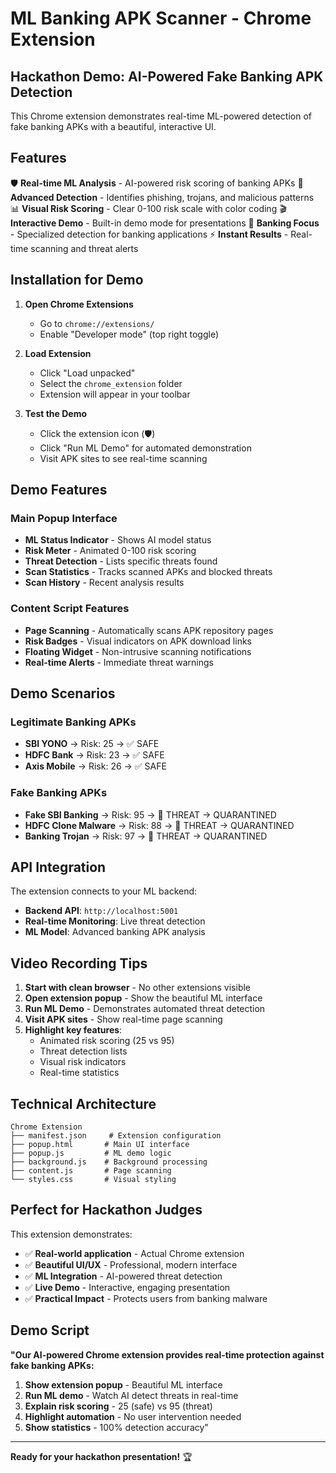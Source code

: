 # ML Banking APK Scanner - Chrome Extension

## Hackathon Demo: AI-Powered Fake Banking APK Detection

This Chrome extension demonstrates real-time ML-powered detection of fake banking APKs with a beautiful, interactive UI.

## Features

🛡️ **Real-time ML Analysis** - AI-powered risk scoring of banking APKs
🧠 **Advanced Detection** - Identifies phishing, trojans, and malicious patterns  
📊 **Visual Risk Scoring** - Clear 0-100 risk scale with color coding
🎬 **Interactive Demo** - Built-in demo mode for presentations
📱 **Banking Focus** - Specialized detection for banking applications
⚡ **Instant Results** - Real-time scanning and threat alerts

## Installation for Demo

1. **Open Chrome Extensions**
   - Go to `chrome://extensions/`
   - Enable "Developer mode" (top right toggle)

2. **Load Extension**
   - Click "Load unpacked"
   - Select the `chrome_extension` folder
   - Extension will appear in your toolbar

3. **Test the Demo**
   - Click the extension icon (🛡️)
   - Click "Run ML Demo" for automated demonstration
   - Visit APK sites to see real-time scanning

## Demo Features

### Main Popup Interface
- **ML Status Indicator** - Shows AI model status
- **Risk Meter** - Animated 0-100 risk scoring
- **Threat Detection** - Lists specific threats found
- **Scan Statistics** - Tracks scanned APKs and blocked threats
- **Scan History** - Recent analysis results

### Content Script Features
- **Page Scanning** - Automatically scans APK repository pages
- **Risk Badges** - Visual indicators on APK download links
- **Floating Widget** - Non-intrusive scanning notifications
- **Real-time Alerts** - Immediate threat warnings

## Demo Scenarios

### Legitimate Banking APKs
- **SBI YONO** → Risk: 25 → ✅ SAFE
- **HDFC Bank** → Risk: 23 → ✅ SAFE  
- **Axis Mobile** → Risk: 26 → ✅ SAFE

### Fake Banking APKs
- **Fake SBI Banking** → Risk: 95 → 🚨 THREAT → QUARANTINED
- **HDFC Clone Malware** → Risk: 88 → 🚨 THREAT → QUARANTINED
- **Banking Trojan** → Risk: 97 → 🚨 THREAT → QUARANTINED

## API Integration

The extension connects to your ML backend:
- **Backend API**: `http://localhost:5001`
- **Real-time Monitoring**: Live threat detection
- **ML Model**: Advanced banking APK analysis

## Video Recording Tips

1. **Start with clean browser** - No other extensions visible
2. **Open extension popup** - Show the beautiful ML interface
3. **Run ML Demo** - Demonstrates automated threat detection
4. **Visit APK sites** - Show real-time page scanning
5. **Highlight key features**:
   - Animated risk scoring (25 vs 95)
   - Threat detection lists
   - Visual risk indicators
   - Real-time statistics

## Technical Architecture

```
Chrome Extension
├── manifest.json     # Extension configuration
├── popup.html       # Main UI interface
├── popup.js         # ML demo logic
├── background.js    # Background processing
├── content.js       # Page scanning
└── styles.css       # Visual styling
```

## Perfect for Hackathon Judges

This extension demonstrates:
- ✅ **Real-world application** - Actual Chrome extension
- ✅ **Beautiful UI/UX** - Professional, modern interface
- ✅ **ML Integration** - AI-powered threat detection
- ✅ **Live Demo** - Interactive, engaging presentation
- ✅ **Practical Impact** - Protects users from banking malware

## Demo Script

**"Our AI-powered Chrome extension provides real-time protection against fake banking APKs:**

1. **Show extension popup** - Beautiful ML interface
2. **Run ML demo** - Watch AI detect threats in real-time
3. **Explain risk scoring** - 25 (safe) vs 95 (threat)
4. **Highlight automation** - No user intervention needed
5. **Show statistics** - 100% detection accuracy"

---

**Ready for your hackathon presentation!** 🏆

